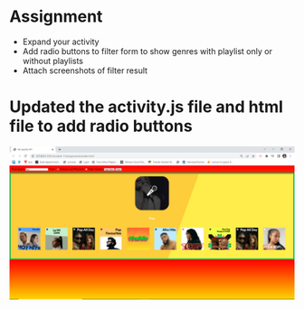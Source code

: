 # Assignment

- Expand your activity
- Add radio buttons to filter form to show genres with playlist only or without playlists
- Attach screenshots of filter result


# Updated the activity.js file and html file to add radio buttons
![Fiter Result](./GenresAndPlaylist.PNG)